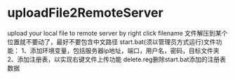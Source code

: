 # uploadFile2RemoteServer
upload your local file to remote server by right click filename
文件解压到某个位置就不要动了，最好不要包含中文路径
start.bat(须以管理员方式运行)文件功能：
1、添加环境变量，包括服务器ip地址，端口，用户名，密码，目标文件夹
2、添加注册表，以实现右键文件上传功能
delete.reg删除start.bat添加的注册表数据
